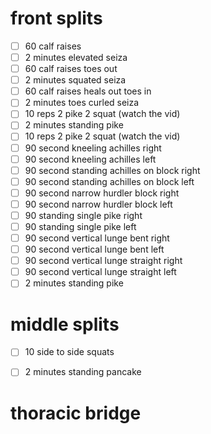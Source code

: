 # front splits
- [ ] 60 calf raises 
- [ ] 2 minutes elevated seiza
- [ ] 60 calf raises toes out
- [ ] 2 minutes squated seiza
- [ ] 60 calf raises heals out toes in
- [ ] 2 minutes toes curled seiza
- [ ] 10 reps 2 pike 2 squat (watch the vid)
- [ ] 2 minutes standing pike
- [ ] 10 reps 2 pike 2 squat (watch the vid)
- [ ] 90 second kneeling achilles right
- [ ] 90 second kneeling achilles left
- [ ] 90 second standing achilles on block right
- [ ] 90 second standing achilles on block left
- [ ] 90 second narrow hurdler block right
- [ ] 90 second narrow hurdler block left
- [ ] 90 standing single pike right
- [ ] 90 standing single pike left
- [ ] 90 second vertical lunge bent right
- [ ] 90 second vertical lunge bent left
- [ ] 90 second vertical lunge straight right
- [ ] 90 second vertical lunge straight left
- [ ] 2 minutes standing pike

# middle splits
- [ ] 10 side to side squats
- [ ] 2 minutes standing pancake



# thoracic bridge
